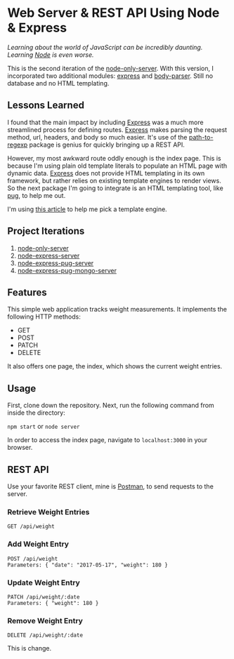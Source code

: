 # Web Server & REST API Using Node & Express

*Learning about the world of JavaScript can be incredibly daunting.  
Learning [Node](https://nodejs.org/) is even worse.*

This is the second iteration of the [node-only-server](https://github.com/bradgarropy/node-only-server). With this version, I incorporated two additional modules: [express](https://expressjs.com/) and [body-parser](https://github.com/expressjs/body-parser). Still no database and no HTML templating.


## Lessons Learned

I found that the main impact by including [Express](https://expressjs.com/) was a much more streamlined process for defining routes. [Express](https://expressjs.com/) makes parsing the request method, url, headers, and body so much easier. It's use of the [path-to-regexp](https://www.npmjs.com/package/path-to-regexp) package is genius for quickly bringing up a REST API.

However, my most awkward route oddly enough is the index page. This is because I'm using plain old template literals to populate an HTML page with dynamic data. [Express](https://expressjs.com/) does not provide HTML templating in its own framework, but rather relies on existing template engines to render views. So the next package I'm going to integrate is an HTML templating tool, like [pug](https://pugjs.org/), to help me out.

I'm using [this article](https://strongloop.github.io/strongloop.com/strongblog/compare-javascript-templates-jade-mustache-dust/) to help me pick a template engine.


## Project Iterations

1. [node-only-server](https://github.com/bradgarropy/node-only-server)
2. [node-express-server](https://github.com/bradgarropy/node-express-server)
3. [node-express-pug-server](https://github.com/bradgarropy/node-express-pug-server)
4. [node-express-pug-mongo-server](https://github.com/bradgarropy/node-express-pug-mongodb-server)


## Features

This simple web application tracks weight measurements. It implements the following HTTP methods:

* GET
* POST
* PATCH
* DELETE

It also offers one page, the index, which shows the current weight entries.


## Usage

First, clone down the repository. Next, run the following command from inside the directory:

`npm start` or `node server`

In order to access the index page, navigate to `localhost:3000` in your browser.


## REST API

Use your favorite REST client, mine is [Postman](https://www.getpostman.com/), to send requests to the server.

### Retrieve Weight Entries
```
GET /api/weight
```

### Add Weight Entry
```
POST /api/weight  
Parameters: { "date": "2017-05-17", "weight": 180 }
```

### Update Weight Entry
```
PATCH /api/weight/:date  
Parameters: { "weight": 180 }
```

### Remove Weight Entry
```
DELETE /api/weight/:date
```
This is change.